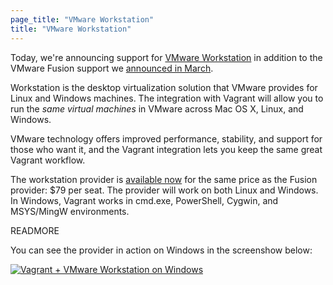 ```yaml
---
page_title: "VMware Workstation"
title: "VMware Workstation"
---
```


Today, we're announcing support for [VMware Workstation](http://www.vmware.com/products/workstation/)
in addition to the VMware Fusion support we [announced in March](/blog/vagrant-1-1-and-vmware.html).

Workstation is the desktop virtualization solution that VMware provides for Linux and Windows
machines. The integration with Vagrant will allow you to run the _same virtual machines_
in VMware across Mac OS X, Linux, and Windows.

VMware technology offers improved performance, stability, and support for
those who want it, and the Vagrant integration lets you keep the same great
Vagrant workflow.

The workstation provider is [available now](http://www.vagrantup.com/vmware) for the same
price as the Fusion provider: $79 per seat. The provider will work on both Linux
and Windows. In Windows, Vagrant works in cmd.exe, PowerShell, Cygwin, and MSYS/MingW
environments.

READMORE

You can see the provider in action on Windows in the screenshow below:

<div class="align-center">
<a href="http://www.vagrantup.com/vmware" title="Vagrant + VMware">
<img alt="Vagrant + VMware Workstation on Windows" class="shadow" src="/images/blog/vmware-workstation/running.png">
</a>
</div>

